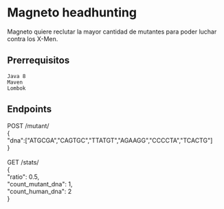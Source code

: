 # Magneto headhunting

Magneto quiere reclutar la mayor cantidad de mutantes para poder luchar contra los X-Men.


## Prerrequisitos

```
Java 8
Maven
Lombok
```
## Endpoints

POST  /mutant/ <br/>
{<br />
"dna":["ATGCGA","CAGTGC","TTATGT","AGAAGG","CCCCTA","TCACTG"]<br/>
}<br/><br/>
GET  /stats/ <br/>
{<br/>
    "ratio": 0.5,<br/>
    "count_mutant_dna": 1,<br/>
    "count_human_dna": 2<br/>
}